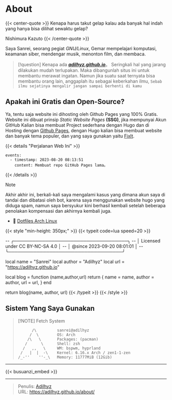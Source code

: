 # About


{{< center-quote >}}
Kenapa harus takut gelap kalau ada banyak hal indah yang hanya bisa dilihat sewaktu gelap?

Nishimura Kazuto
{{< /center-quote >}}

Saya Sanrei, seorang pegiat *GNU/Linux*, Gemar mempelajari komputasi, keamanan siber, mendengar musik, menonton film, dan membaca.

> [!question] Kenapa ada _***[adilhyz.github.io](adilhyz.github.io)***_。
> Seringkali hal yang jarang dilakukan mudah terlupakan. Maka dibangunlah situs ini untuk membantu merawat ingatan. Namun jika suatu saat ternyata bisa membantu orang lain, anggaplah itu sebagai keberkahan ilmu, `Sebab ilmu sejatinya mengalir jangan sampai berhenti di kamu`

## Apakah ini Gratis dan Open-Source?

Ya, tentu saja website ini dihosting oleh Github Pages yang 100% Gratis. Website ini dibuat prinsip 
*Static Website Pages* **(SSG)**, jika mempunyai Akun GitHub
Kalian bisa membuat Project sederhana dengan Hugo dan di Hosting dengan [Github Pages](https://github.com/adilhyz/adilhyz.github.io),
dengan Hugo kalian bisa membuat website dan banyak tema populer,
dan yang saya gunakan yaitu [FixIt](https://fixit.lruihao.cn/).


{{< details "Perjalanan Web Ini" >}}
```timeline {reverse=true, animation=true, height="280px"}
events:
  - timestamp: 2023-08-20 08:13:51
    content: Membuat repo GitHub Pages lama。
```
{{< /details >}}

> [!note]
> Akhir akhir ini, berkali-kali saya mengalami kasus yang dimana akun saya di tandai dan dibatasi oleh bot, karena saya menggunakan website hugo yang diduga spam, namun saya bersyukur kini berhasil kembali setelah beberapa penolakan kompensasi dan akhirnya kembali juga.

- 🫶 [Dotfiles Arch Linux](https://github.com/dotfiles-v1)

{{< style "min-height: 350px;" >}}
{{< typeit code=lua speed=20 >}}

-- ╭────────────────────────────────────╮
-- │   Licensed under CC BY-NC-SA 4.0   │
-- │   @since 2023-09-20 08:01:01       │
-- ╰────────────────────────────────────╯

local name = "Sanrei"
local author = "Adilhyz"
local url = "https://adilhyz.github.io"

local blog = function (name,author,url)
    return {
        name = name,
        author = author,
        url = url,
    }
end

return blog(name, author, url)
{{< /typeit >}}
{{< /style >}}

## Sistem Yang Saya Gunakan

> [!NOTE] Fetch System
> ``` shell {title="neofetch"}
>       /\         sanrei@adilhyz
>      /  \        OS: Arch
>     /\   \       Packages: (pacman)
>    /      \      Shell: zsh
>   /   ,,   \     WM: bspwm, hyprland
>  /   |  |  -\    Kernel: 6.16.x Arch / zen1-1-zen
> /_-''    ''-_\   Memory: 11777MiB (12Gib)
> ```

---

{{< busuanzi_embed >}}

<!-- markdownlint-disable-file MD004 MD007 MD032 MD036 -->


---

> Penulis: [Adilhyz](https://github.com/adilhyz)  
> URL: https://adilhyz.github.io/about/  

